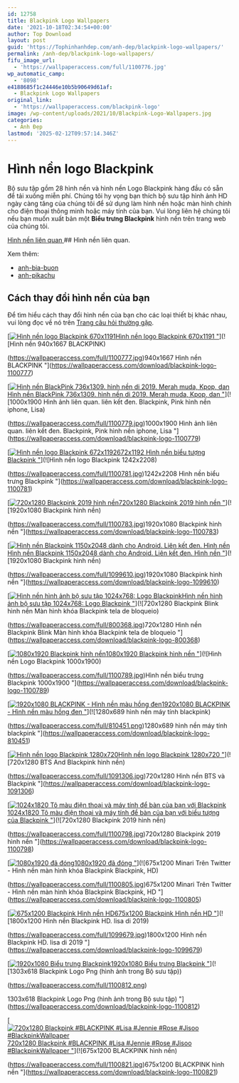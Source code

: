 ```yaml
---
id: 12758
title: Blackpink Logo Wallpapers
date: '2021-10-18T02:34:54+00:00'
author: Top Download
layout: post
guid: 'https://Tophinhanhdep.com/anh-dep/blackpink-logo-wallpapers/'
permalink: /anh-dep/blackpink-logo-wallpapers/
fifu_image_url:
  - 'https://wallpaperaccess.com/full/1100776.jpg'
wp_automatic_camp:
  - '8098'
e4188685f1c24446e10b5b90649d61af:
  - Blackpink Logo Wallpapers
original_link:
  - 'https://wallpaperaccess.com/blackpink-logo'
image: /wp-content/uploads/2021/10/Blackpink-Logo-Wallpapers.jpg
categories:
  - Ảnh Đẹp
lastmod: '2025-02-12T09:57:14.346Z'
---
```

# Hình nền logo Blackpink

Bộ sưu tập gồm 28 hình nền và hình nền Logo Blackpink hàng đầu có sẵn để tải xuống miễn phí. Chúng tôi hy vọng bạn thích bộ sưu tập hình ảnh HD ngày càng tăng của chúng tôi để sử dụng làm hình nền hoặc màn hình chính cho điện thoại thông minh hoặc máy tính của bạn. Vui lòng liên hệ chúng tôi nếu bạn muốn xuất bản một **Biểu trưng Blackpink** hình nền trên trang web của chúng tôi.

[Hình nền liên quan ](#related) ## Hình nền liên quan.

   
 Xem thêm:

   
- [anh-bia-buon](https://tophinhanhdep.com/anh-bia/anh-bia-buon/)
- [anh-pikachu](https://tophinhanhdep.com/anh-anime/anh-pikachu/)

## Cách thay đổi hình nền của bạn

Để tìm hiểu cách thay đổi hình nền của bạn cho các loại thiết bị khác nhau, vui lòng đọc về nó trên [Trang câu hỏi thường gặp](https://tophinhanhdep.com/faq/).

  
[[![Hình nền logo Blackpink 670x1191](https://wallpaperaccess.com/full/1100776.jpg)Hình nền logo Blackpink 670x1191 "](https://wallpaperaccess.com/download/blackpink-logo-1100776)](![Hình nền 940x1667 BLACKPINK)

(https://wallpaperaccess.com/full/1100777.jpg)940x1667 Hình nền BLACKPINK "](https://wallpaperaccess.com/download/blackpink-logo-1100777)

[[![Hình nền BlackPink 736x1309.  hình nền di 2019. Merah muda, Kpop, dan](https://wallpaperaccess.com/full/410845.jpg)Hình nền BlackPink 736x1309. hình nền di 2019. Merah muda, Kpop, dan "](https://wallpaperaccess.com/download/blackpink-logo-410845)](![1000x1900 Hình ảnh liên quan.  liên kết đen.  Blackpink, Pink hình nền iphone, Lisa)

(https://wallpaperaccess.com/full/1100779.jpg)1000x1900 Hình ảnh liên quan. liên kết đen. Blackpink, Pink hình nền iphone, Lisa "](https://wallpaperaccess.com/download/blackpink-logo-1100779)

[[![Hình nền logo Blackpink 672x1192](https://wallpaperaccess.com/full/1100780.jpg)672x1192 Hình nền biểu tượng Blackpink "](https://wallpaperaccess.com/download/blackpink-logo-1100780)](![Hình nền logo Blackpink 1242x2208)

(https://wallpaperaccess.com/full/1100781.jpg)1242x2208 Hình nền biểu trưng Blackpink "](https://wallpaperaccess.com/download/blackpink-logo-1100781)

[[![720x1280 Blackpink 2019 hình nền](https://wallpaperaccess.com/full/1100782.jpg)720x1280 Blackpink 2019 hình nền "](https://wallpaperaccess.com/download/blackpink-logo-1100782)](![1920x1080 Blackpink hình nền)

(https://wallpaperaccess.com/full/1100783.jpg)1920x1080 Blackpink hình nền "](https://wallpaperaccess.com/download/blackpink-logo-1100783)

[[![Hình nền Blackpink 1150x2048 dành cho Android.  Liên kết đen.  Hình nền](https://wallpaperaccess.com/full/889274.jpg)Hình nền Blackpink 1150x2048 dành cho Android. Liên kết đen. Hình nền "](https://wallpaperaccess.com/download/blackpink-logo-889274)](![1920x1080 Blackpink hình nền)

(https://wallpaperaccess.com/full/1099610.jpg)1920x1080 Blackpink hình nền "](https://wallpaperaccess.com/download/blackpink-logo-1099610)

[[![Hình nền hình ảnh bộ sưu tập 1024x768: Logo Blackpink](https://wallpaperaccess.com/full/1100785.jpg)Hình nền hình ảnh bộ sưu tập 1024x768: Logo Blackpink "](https://wallpaperaccess.com/download/blackpink-logo-1100785)](![720x1280 Blackpink Blink hình nền Màn hình khóa Blackpink tela de bloqueio)

(https://wallpaperaccess.com/full/800368.jpg)720x1280 Hình nền Blackpink Blink Màn hình khóa Blackpink tela de bloqueio "](https://wallpaperaccess.com/download/blackpink-logo-800368)

[[![1080x1920 Blackpink hình nền](https://wallpaperaccess.com/full/1100788.jpg)1080x1920 Blackpink hình nền "](https://wallpaperaccess.com/download/blackpink-logo-1100788)](![Hình nền Logo Blackpink 1000x1900)

(https://wallpaperaccess.com/full/1100789.jpg)Hình nền biểu trưng Blackpink 1000x1900 "](https://wallpaperaccess.com/download/blackpink-logo-1100789)

[[![1920x1080 BLACKPINK - Hình nền màu hồng đen](https://wallpaperaccess.com/full/889285.jpg)1920x1080 BLACKPINK - Hình nền màu hồng đen "](https://wallpaperaccess.com/download/blackpink-logo-889285)](![1280x689 hình nền máy tính blackpink)

(https://wallpaperaccess.com/full/810451.png)1280x689 hình nền máy tính blackpink "](https://wallpaperaccess.com/download/blackpink-logo-810451)

[[![Hình nền logo Blackpink 1280x720](https://wallpaperaccess.com/full/1100793.jpg)Hình nền logo Blackpink 1280x720 "](https://wallpaperaccess.com/download/blackpink-logo-1100793)](![720x1280 BTS And Blackpink hình nền)

(https://wallpaperaccess.com/full/1091306.jpg)720x1280 Hình nền BTS và Blackpink "](https://wallpaperaccess.com/download/blackpink-logo-1091306)

[[![1024x1820 Tô màu điện thoại và máy tính để bàn của bạn với Blackpink](https://wallpaperaccess.com/full/1100231.png)1024x1820 Tô màu điện thoại và máy tính để bàn của bạn với biểu tượng của Blackpink "](https://wallpaperaccess.com/download/blackpink-logo-1100231)](![720x1280 Blackpink 2019 hình nền)

(https://wallpaperaccess.com/full/1100798.jpg)720x1280 Blackpink 2019 hình nền "](https://wallpaperaccess.com/download/blackpink-logo-1100798)

[[![1080x1920 đã đóng](https://wallpaperaccess.com/full/1100800.jpg)1080x1920 đã đóng "](https://wallpaperaccess.com/download/blackpink-logo-1100800)](![675x1200 Minari Trên Twitter - Hình nền màn hình khóa Blackpink Blackpink, HD)

(https://wallpaperaccess.com/full/1100805.jpg)675x1200 Minari Trên Twitter - Hình nền màn hình khóa Blackpink Blackpink, HD "](https://wallpaperaccess.com/download/blackpink-logo-1100805)

[[![675x1200 Blackpink Hình nền HD](https://wallpaperaccess.com/full/1100035.jpg)675x1200 Blackpink Hình nền HD "](https://wallpaperaccess.com/download/blackpink-logo-1100035)](![1800x1200 Hình nền Blackpink HD.  lisa di 2019)

(https://wallpaperaccess.com/full/1099679.jpg)1800x1200 Hình nền Blackpink HD. lisa di 2019 "](https://wallpaperaccess.com/download/blackpink-logo-1099679)

[[![1920x1080 Biểu trưng Blackpink](https://wallpaperaccess.com/full/1100809.jpg)1920x1080 Biểu trưng Blackpink "](https://wallpaperaccess.com/download/blackpink-logo-1100809)](![1303x618 Blackpink Logo Png (hình ảnh trong Bộ sưu tập))

(https://wallpaperaccess.com/full/1100812.png)

1303x618 Blackpink Logo Png (hình ảnh trong Bộ sưu tập) "](https://wallpaperaccess.com/download/blackpink-logo-1100812)

[[![720x1280 Blackpink #BLACKPINK #Lisa #Jennie #Rose #Jisoo #BlackpinkWallpaper](https://wallpaperaccess.com/full/889281.jpg)720x1280 Blackpink #BLACKPINK #Lisa #Jennie #Rose #Jisoo #BlackpinkWallpaper "](https://wallpaperaccess.com/download/blackpink-logo-889281)](![675x1200 BLACKPINK hình nền)

(https://wallpaperaccess.com/full/1100821.jpg)675x1200 BLACKPINK hình nền "](https://wallpaperaccess.com/download/blackpink-logo-1100821)
